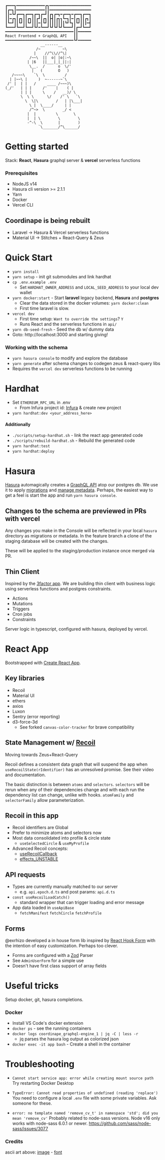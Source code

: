 ```
┏━━━┓━━━━━━━━━━━━━┏┓━━━━━━━━━━━━━━━━━━━
┃┏━┓┃━━━━━━━━━━━━━┃┃━━━━━━━━━━━━━━━━━━━
┃┃━┗┛┏━━┓┏━━┓┏━┓┏━┛┃┏┓┏━┓━┏━━┓━┏━━┓┏━━┓
┃┃━┏┓┃┏┓┃┃┏┓┃┃┏┛┃┏┓┃┣┫┃┏┓┓┗━┓┃━┃┏┓┃┃┏┓┃
┃┗━┛┃┃┗┛┃┃┗┛┃┃┃━┃┗┛┃┃┃┃┃┃┃┃┗┛┗┓┃┗┛┃┃┃━┫
┗━━━┛┗━━┛┗━━┛┗┛━┗━━┛┗┛┗┛┗┛┗━━━┛┃┏━┛┗━━┛
━━━━━━━━━━━━━━━━━━━━━━━━━━━━━━━┃┃━━━━━━
React Frontend + GraphQL API   ┃┃
━━━━━━━━━━━━━━━━━━━━━━━━━━━━━━━┗┛━━━━━━
                __------__
              /~          ~\
             |    //^\\//^\|
           /~~\  ||  o| |o|:~\
          | |6   ||___|_|_||:|
           \__.  /      o  \/'
            |   (       O   )
   /~~~~\    `\  \         /
  | |~~\ |     )  ~------~`\
 /' |  | |   /     ____ /~~~)\
(_/'   | | |     /'    |    ( |
       | | |     \    /   __)/ \
       \  \ \      \/    /' \   `\
         \  \|\        /   | |\___|
           \ |  \____/     | |
           /^~>  \        _/ <
          |  |         \       \
          |  | \        \        \
          -^-\  \       |        )
               `\_______/^\______/
```

# Getting started

Stack: **React**, **Hasura** graphql server & **vercel** serverless functions

### Prerequisites

- NodeJS v14
- Hasura cli version >= 2.1.1
- Yarn
- Docker
- Vercel CLI

## Coordinape is being rebuilt

- Laravel → Hasura & Vercel serverless functions
- Material UI → Stitches + React-Query & Zeus

# Quick Start

- `yarn install`
- `yarn setup` - init git submodules and link hardhat
- `cp .env.example .env`
  - Set `HARDHAT_OWNER_ADDRESS` and `LOCAL_SEED_ADDRESS` to your local dev wallet
- `yarn docker:start` - Start **laravel** legacy backend, **Hasura** and **postgres**
  - Clear the data stored in the docker volumes: `yarn docker:clean`
  - First time laravel is slow.
- `vercel dev`
  - First time setup: `Want to override the settings`? `Y`
  - Runs React and the serverless functions in `api/`
- `yarn db-seed-fresh` - Seed the db w/ dummy data
- Goto: http://localhost:3000 and starting giving!

### Working with the schema

- `yarn hasura console` to modify and explore the database
- `yarn generate` after schema changes to codegen zeus & react-query libs
- Requires the `vercel dev` serverless functions to be running

# Hardhat

- Set `ETHEREUM_RPC_URL` in .env
  - From Infura project id: [Infura](https://infura.io) & create new project
- `yarn hardhat:dev <your_address_here>`

#### Additionally

- `./scripts/setup-hardhat.sh` - link the react app generated code
- `./scripts/rebuild-hardhat.sh` - Rebuild the generated code
- `yarn hardhat:test`
- `yarn hardhat:deploy`

# Hasura

[Hasura](https://hasura.io/)
automagically creates a
[GraphQL API](https://hasura.io/learn/graphql/hasura/data-modeling/2-try-user-queries/)
atop our postgres db. We use it to apply
[migrations](https://hasura.io/learn/graphql/hasura-advanced/migrations-metadata/2-migration-files/)
and
[manage metadata](https://hasura.io/learn/graphql/hasura-advanced/migrations-metadata/3-metadata/).
Perhaps, the easiest way to get a feel is start the app and run `yarn hasura console`.

## Changes to the schema are previewed in PRs with vercel

Any changes you make in the Console will be reflected in your local `hasura` directory as migrations or metadata. In the feature branch a clone of the staging database will be created with the changes.

These will be applied to the staging/production instance once merged via PR.

## Thin Client

Inspired by the [3factor app](https://3factor.app).
We are building thin client with business logic using serverless functions and postgres constraints.

- Actions
- Mutations
- Triggers
- Cron jobs
- Constraints

Server logic in typescript, configured with hasura, deployed by vercel.

# React App

Bootstrapped with [Create React App](https://github.com/facebook/create-react-app).

## Key libraries

- Recoil
- Material UI
- ethers
- axios
- Luxon
- Sentry (error reporting)
- d3-force-3d
  - See forked `canvas-color-tracker` for brave compatibility

## State Management w/ [Recoil](https://recoiljs.org/)

Moving towards Zeus+React-Query

Recoil defines a consistent data graph that will suspend the app when `useRecoilState(rIdentifier)` has an unresolved promise. See their video and documentation.

The basic distinction is between `atoms` and `selectors`. `selectors` will be rerun when any of their dependencies change and with each run the dependency list can change, unlike with hooks. `atomFamily` and `selectorFamily` allow parameterization.

## Recoil in this app

- Recoil identifiers are Global
- Prefer to minimize atoms and selectors now
- Most data consolidated into profile & circle state
  - `useSelectedCircle` & `useMyProfile`
- Advanced Recoil concepts:
  - [useRecoilCallback](https://recoiljs.org/docs/api-reference/core/useRecoilCallback)
  - [effects_UNSTABLE](https://recoiljs.org/docs/guides/atom-effects)

## API requests

- Types are currently manually matched to our server
  - e.g. `api.epoch.d.ts` and post params: `api.d.ts`
- `const useRecoilLoadCatch()`
  - standard wrapper that can trigger loading and error message
- App data loaded in `useApiBase`
  - `fetchManifest` `fetchCircle` `fetchProfile`

## Forms

@exrhizo developed a in house form lib inspired by [React Hook Form](https://react-hook-form.com/) with the intention of easy customization. Perhaps too
clever.

- Forms are configured with a [Zod](https://github.com/colinhacks/zod) Parser
- See `AdminUserForm` for a simple use
- Doesn't have first class support of array fields

# Useful tricks

Setup docker, git, hasura completions.

### Docker

- Install VS Code's docker extension
- `docker ps` - see the running containers
- `docker logs coordinape_graphql-engine_1 | jq -C | less -r`
  - jq parses the hasura log output as colorized json
- `docker exec -it app bash` - Create a shell in the container

# Troubleshooting

- `Cannot start service app: error while creating mount source path`
  Try restarting Docker Desktop

- `TypeError: Cannot read properties of undefined (reading 'replace')`
  You need to configure a local `.env` file with some private variables. Ask someone for these.

- `error: no template named 'remove_cv_t' in namespace 'std'; did you mean 'remove_cv'`
  Probably related to node-sass versions. Node v16 only works with node-sass 6.0.1 or newer. https://github.com/sass/node-sass/issues/3077

### Credits

ascii art above: [image](https://www.asciiart.eu/animals/monkeys) - [font](https://textpaint.net/)
